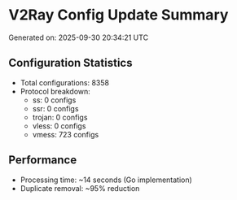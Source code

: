# V2Ray Config Update Summary
Generated on: 2025-09-30 20:34:21 UTC

## Configuration Statistics
- Total configurations: 8358
- Protocol breakdown:
  - ss: 0 configs
  - ssr: 0 configs
  - trojan: 0 configs
  - vless: 0 configs
  - vmess: 723 configs

## Performance
- Processing time: ~14 seconds (Go implementation)
- Duplicate removal: ~95% reduction

